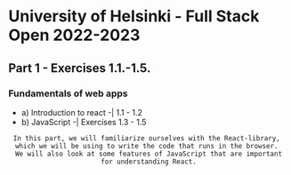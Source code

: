 # University of Helsinki - Full Stack Open 2022-2023

## Part 1 - Exercises 1.1.-1.5.
### Fundamentals of web apps
- a) Introduction to react -| 1.1 - 1.2
- b) JavaScript -| Exercises 1.3 - 1.5

<div align="center">

~~~ 
In this part, we will familiarize ourselves with the React-library, 
which we will be using to write the code that runs in the browser. 
We will also look at some features of JavaScript that are important for understanding React.
~~~

</div>